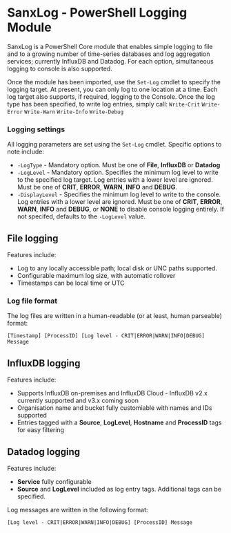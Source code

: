 # SanxLog - PowerShell Logging Module
SanxLog is a PowerShell Core module that enables simple logging to file and to a growing number of time-series databases and log aggregation services; currently InfluxDB and Datadog. For each option, simultaneous logging to console is also supported.

Once the module has been imported, use the `Set-Log` cmdlet to specify the logging target. At present, you can only log to one location at a time. Each log target also supports, if required, logging to the Console. Once the log type has been specified, to write log entries, simply call:
`Write-Crit`
`Write-Error`
`Write-Warn`
`Write-Info`
`Write-Debug`

### Logging settings
All logging parameters are set using the `Set-Log` cmdlet. Specific options to note include:
* `-LogType` - Mandatory option. Must be one of **File**, **InfluxDB** or **Datadog**
* `-LogLevel` - Mandatory option. Specifies the minimum log level to write to the specified log target. Log entries with a lower level are ignored. Must be one of **CRIT**, **ERROR**, **WARN**, **INFO** and **DEBUG**.
* `-DisplayLevel` - Specifies the minimum log level to write to the console. Log entries with a lower level are ignored. Must be one of **CRIT**, **ERROR**, **WARN**, **INFO** and **DEBUG**, or **NONE** to disable console logging entirely. If not specifed, defaults to the `-LogLevel` value.

## File logging
Features include:
* Log to any locally accessible path; local disk or UNC paths supported.
* Configurable maximum log size, with automatic rollover
* Timestamps can be local time or UTC

### Log file format
The log files are written in a human-readable (or at least, human parseable) format:

`[Timestamp] [ProcessID] [Log level - CRIT|ERROR|WARN|INFO|DEBUG] Message`

## InfluxDB logging
Features include:
* Supports InfluxDB on-premises and InfluxDB Cloud - InfluxDB v2.x currently supported and v3.x coming soon
* Organisation name and bucket fully customiable with names and IDs supported
* Entries tagged with a **Source**, **LogLevel**, **Hostname** and **ProcessID** tags for easy filtering

## Datadog logging
Features include:
* **Service** fully configurable
* **Source** and **LogLevel** included as log entry tags. Additional tags can be specified.

Log messages are written in the following format:

`[Log level - CRIT|ERROR|WARN|INFO|DEBUG] [ProcessID] Message`


